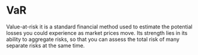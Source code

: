 # VaR

Value-at-risk it is a standard financial method used to estimate the potential losses you could experience as market prices move. Its strength lies in its ability to aggregate risks, so that you can assess the total risk of many separate risks at the same time.

